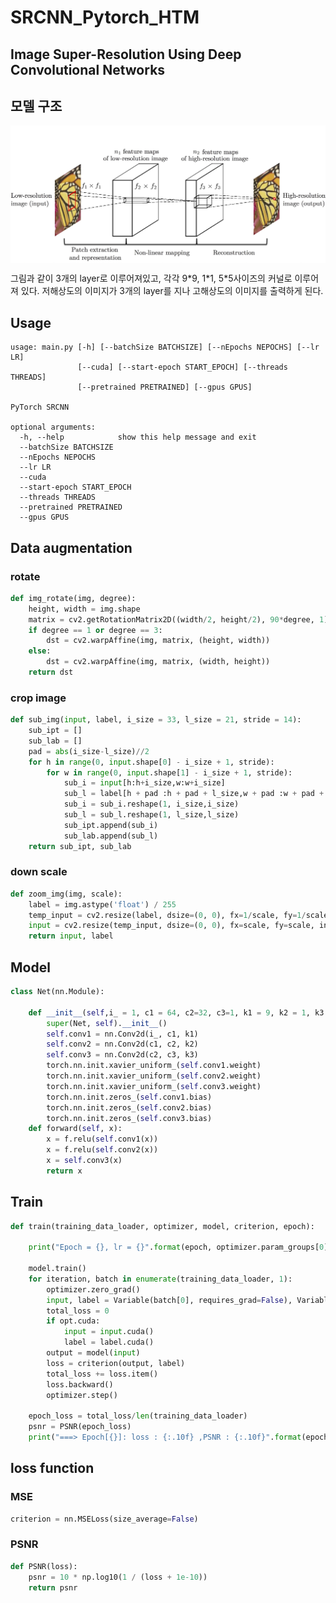 # SRCNN_Pytorch_HTM

## Image Super-Resolution Using Deep Convolutional Networks

## 모델 구조

<img src="https://github.com/HwangToeMat/HwangToeMat.github.io/blob/master/assets/img/thumbnail/pr-1.jpg?raw=true" style="max-width:100%;margin-left: auto; margin-right: auto; display: block;">

그림과 같이 3개의 layer로 이루어져있고, 각각 9\*9, 1\*1, 5\*5사이즈의 커널로 이루어져 있다. 저해상도의 이미지가 3개의 layer를 지나 고해상도의 이미지를 출력하게 된다.

## Usage

```
usage: main.py [-h] [--batchSize BATCHSIZE] [--nEpochs NEPOCHS] [--lr LR]
               [--cuda] [--start-epoch START_EPOCH] [--threads THREADS]
               [--pretrained PRETRAINED] [--gpus GPUS]

PyTorch SRCNN

optional arguments:
  -h, --help            show this help message and exit
  --batchSize BATCHSIZE
  --nEpochs NEPOCHS
  --lr LR
  --cuda
  --start-epoch START_EPOCH
  --threads THREADS
  --pretrained PRETRAINED
  --gpus GPUS
```

## Data augmentation

### rotate

```python
def img_rotate(img, degree):
    height, width = img.shape
    matrix = cv2.getRotationMatrix2D((width/2, height/2), 90*degree, 1)
    if degree == 1 or degree == 3:
        dst = cv2.warpAffine(img, matrix, (height, width))
    else:
        dst = cv2.warpAffine(img, matrix, (width, height))
    return dst
```

### crop image

```python
def sub_img(input, label, i_size = 33, l_size = 21, stride = 14):
    sub_ipt = []
    sub_lab = []
    pad = abs(i_size-l_size)//2
    for h in range(0, input.shape[0] - i_size + 1, stride):
        for w in range(0, input.shape[1] - i_size + 1, stride):
            sub_i = input[h:h+i_size,w:w+i_size]
            sub_l = label[h + pad :h + pad + l_size,w + pad :w + pad + l_size]
            sub_i = sub_i.reshape(1, i_size,i_size)
            sub_l = sub_l.reshape(1, l_size,l_size)
            sub_ipt.append(sub_i)
            sub_lab.append(sub_l)
    return sub_ipt, sub_lab
```

### down scale

```python
def zoom_img(img, scale):
    label = img.astype('float') / 255
    temp_input = cv2.resize(label, dsize=(0, 0), fx=1/scale, fy=1/scale, interpolation=cv2.INTER_AREA)
    input = cv2.resize(temp_input, dsize=(0, 0), fx=scale, fy=scale, interpolation=cv2.INTER_CUBIC)
    return input, label
```


## Model

```python
class Net(nn.Module):

    def __init__(self,i_ = 1, c1 = 64, c2=32, c3=1, k1 = 9, k2 = 1, k3 = 5):
        super(Net, self).__init__()
        self.conv1 = nn.Conv2d(i_, c1, k1)
        self.conv2 = nn.Conv2d(c1, c2, k2)
        self.conv3 = nn.Conv2d(c2, c3, k3)
        torch.nn.init.xavier_uniform_(self.conv1.weight)
        torch.nn.init.xavier_uniform_(self.conv2.weight)
        torch.nn.init.xavier_uniform_(self.conv3.weight)
        torch.nn.init.zeros_(self.conv1.bias)
        torch.nn.init.zeros_(self.conv2.bias)
        torch.nn.init.zeros_(self.conv3.bias)
    def forward(self, x):
        x = f.relu(self.conv1(x))
        x = f.relu(self.conv2(x))
        x = self.conv3(x)
        return x
```

## Train

```python
def train(training_data_loader, optimizer, model, criterion, epoch):

    print("Epoch = {}, lr = {}".format(epoch, optimizer.param_groups[0]["lr"]))

    model.train()
    for iteration, batch in enumerate(training_data_loader, 1):
        optimizer.zero_grad()
        input, label = Variable(batch[0], requires_grad=False), Variable(batch[1], requires_grad=False)
        total_loss = 0
        if opt.cuda:
            input = input.cuda()
            label = label.cuda()
        output = model(input)
        loss = criterion(output, label)
        total_loss += loss.item()
        loss.backward()
        optimizer.step()

    epoch_loss = total_loss/len(training_data_loader)
    psnr = PSNR(epoch_loss)
    print("===> Epoch[{}]: loss : {:.10f} ,PSNR : {:.10f}".format(epoch, epoch_loss, psnr))
```

## loss function

### MSE

```python
criterion = nn.MSELoss(size_average=False)
```

### PSNR

```python
def PSNR(loss):
    psnr = 10 * np.log10(1 / (loss + 1e-10))
    return psnr
```
